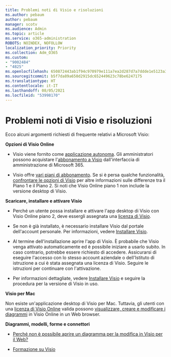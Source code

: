 ```yaml
---
title: Problemi noti di Visio e risoluzioni
ms.author: pebaum
author: pebaum
manager: scotv
ms.audience: Admin
ms.topic: article
ms.service: o365-administration
ROBOTS: NOINDEX, NOFOLLOW
localization_priority: Priority
ms.collection: Adm_O365
ms.custom:
- "9002484"
- "4825"
ms.openlocfilehash: 650872443ab1f94c970979e111a7ea2d287d7a7ddde1e5123a385edb48a0bb32
ms.sourcegitcommit: b5f7da89a650d2915dc652449623c78be6247175
ms.translationtype: HT
ms.contentlocale: it-IT
ms.lasthandoff: 08/05/2021
ms.locfileid: "53998170"
---
```

# <a name="visio-common-issues-and-resolutions"></a>Problemi noti di Visio e risoluzioni

Ecco alcuni argomenti richiesti di frequente relativi a Microsoft Visio:

**Opzioni di Visio Online**

- Visio viene fornito come [applicazione autonoma](https://products.office.com/visio/flowchart-software). Gli amministratori possono acquistare l'[abbonamento a Visio](https://docs.microsoft.com/alchemyinsights/purchase-visio-subscription) dall'interfaccia di amministrazione di Microsoft 365.

- Visio offre [vari piani di abbonamento](https://products.office.com/visio/microsoft-visio-plans-and-pricing-compare-visio-options). Se si è persa qualche funzionalità, [confrontare le opzioni di Visio](https://products.office.com/visio/microsoft-visio-plans-and-pricing-compare-visio-options) per altre informazioni sulle differenze tra il Piano 1 e il Piano 2.  Si noti che Visio Online piano 1 non include la versione desktop di Visio.

**Scaricare, installare e attivare Visio**

- Perché un utente possa installare e attivare l'app desktop di Visio con Visio Online piano 2, deve essergli assegnata una [licenza di Visio](https://docs.microsoft.com/microsoft-365/admin/add-users/add-users).

- Se non è già installato, è necessario installare Visio dal portale dell'account personale. Per informazioni, vedere [Installare Visio](https://support.office.com/article/f98f21e3-aa02-4827-9167-ddab5b025710).

- Al termine dell'installazione aprire l'app di Visio. È probabile che Visio venga attivato automaticamente ed è possibile iniziare a usarlo subito. In caso contrario, potrebbe essere richiesto di accedere. Assicurarsi di eseguire l'accesso con lo stesso account aziendale o dell'Istituto di istruzione a cui è stata assegnata una licenza di Visio. Seguire le istruzioni per continuare con l'attivazione.

- Per informazioni dettagliate, vedere [Installare Visio](https://support.office.com/article/f98f21e3-aa02-4827-9167-ddab5b025710) e seguire la procedura per la versione di Visio in uso.

**Visio per Mac**

Non esiste un'applicazione desktop di Visio per Mac. Tuttavia, gli utenti con una [licenza di Visio Online](https://docs.microsoft.com/microsoft-365/admin/add-users/add-users) valida possono [visualizzare, creare e modificare i diagrammi](https://support.office.com/article/06f04845-91b8-4e8f-881f-a43c970735fc) in Visio Online in un Web browser.

**Diagrammi, modelli, forme e connettori**

- [Perché non è possibile aprire un diagramma per la modifica in Visio per il Web?](https://support.microsoft.com/office/ea4a23d3-21d3-4878-945e-cf1be4140357)

- [Formazione su Visio](https://support.office.com/article/visio-training-e058bcfa-1d90-4653-afc6-e84d54cf94a6)
